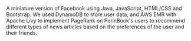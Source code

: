 A miniature version of Facebook using Java, JavaScript,  HTML/CSS and Bootstrap. We used DynamoDB to store user data, and AWS EMR with Apache Livy to implement PageRank on PennBook's users to recommend different types of news articles based on the preferences of the user and their friends.
